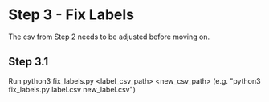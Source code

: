 # Step 3 - Fix Labels
The csv from Step 2 needs to be adjusted before moving on.

## Step 3.1
Run python3 fix_labels.py <label_csv_path> <new_csv_path> (e.g. "python3 fix_labels.py label.csv new_label.csv")